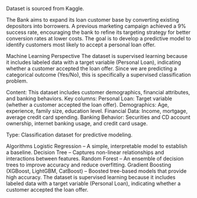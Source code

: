 
Dataset is sourced from Kaggle.

The Bank aims to expand its loan customer base by converting existing depositors into borrowers. A previous marketing campaign achieved a 9% success rate, encouraging the bank to refine its targeting strategy for better conversion rates at lower costs. The goal is to develop a predictive model to identify customers most likely to accept a personal loan offer.

Machine Learning Perspective
The dataset is supervised learning because it includes labeled data with a target variable (Personal Loan), indicating whether a customer accepted the loan offer.
Since we are predicting a categorical outcome (Yes/No), this is specifically a supervised classification problem.

Content:
This dataset includes customer demographics, financial attributes, and banking behaviors. Key columns:
Personal Loan: Target variable (whether a customer accepted the loan offer).
Demographics: Age, experience, family size, education level.
Financial Data: Income, mortgage, average credit card spending.
Banking Behavior: Securities and CD account ownership, internet banking usage, and credit card usage.

Type: Classification dataset for predictive modeling.

Algorithms 
Logistic Regression – A simple, interpretable model to establish a baseline.
Decision Tree – Captures non-linear relationships and interactions between features.
Random Forest – An ensemble of decision trees to improve accuracy and reduce overfitting.
Gradient Boosting (XGBoost, LightGBM, CatBoost) – Boosted tree-based models that provide high accuracy.
The dataset is supervised learning because it includes labeled data with a target variable (Personal Loan), indicating whether a customer accepted the loan offer.


